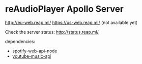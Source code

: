 # reAudioPlayer Apollo Server

http://eu-web.reap.ml/
https://us-web.reap.ml/ (not available yet)

Check the server status: http://status.reap.ml/

dependencies:
- [spotify-web-api-node](https://github.com/thelinmichael/spotify-web-api-node)
- [youtube-music-api](https://github.com/emresenyuva/youtube-music-api)